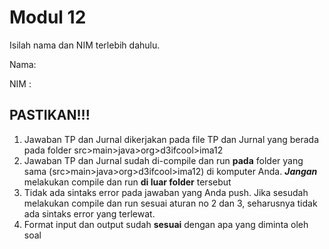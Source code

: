 # Modul 12

Isilah nama dan NIM terlebih dahulu.

Nama: 

NIM : 

## PASTIKAN!!!

1. Jawaban TP dan Jurnal dikerjakan pada file TP dan Jurnal yang berada pada folder src>main>java>org>d3ifcool>ima12
2. Jawaban TP dan Jurnal sudah di-compile dan run **pada** folder yang sama (src>main>java>org>d3ifcool>ima12) di komputer Anda. ***Jangan*** melakukan compile dan run **di luar folder** tersebut
3. Tidak ada sintaks error pada jawaban yang Anda push. Jika sesudah melakukan compile dan run sesuai aturan no 2 dan 3, seharusnya tidak ada sintaks error yang terlewat.
4. Format input dan output sudah **sesuai** dengan apa yang diminta oleh soal
